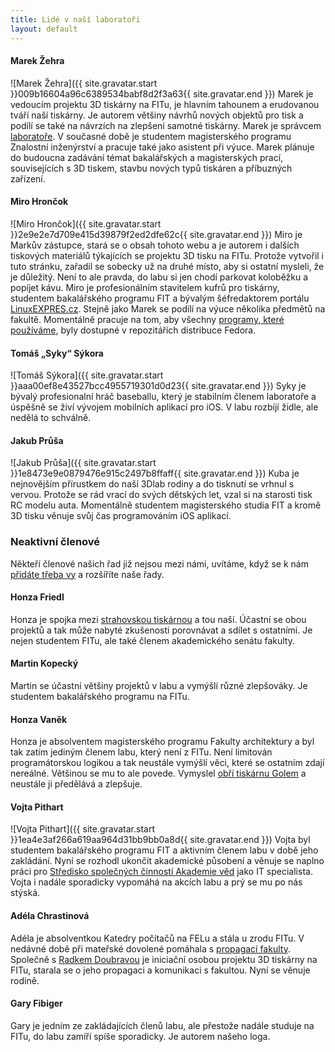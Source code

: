 ```yaml
---
title: Lidé v naší laboratoři
layout: default
---
```


#### Marek Žehra
![Marek Žehra]({{ site.gravatar.start }}009b16604a96c6389534babf8d2f3a63{{ site.gravatar.end }}) Marek je vedoucím projektu 3D tiskárny na FITu, je hlavním tahounem a erudovanou tváří naší tiskárny. Je autorem většiny návrhů nových objektů pro tisk a podílí se také na návrzích na zlepšení samotné tiskárny. Marek je správcem [laboratoře](kontakt). V současné době je studentem magisterského programu Znalostní inženýrství a pracuje také jako asistent při výuce. Marek plánuje do budoucna zadávání témat bakalářských a magisterských prací, souvisejících s 3D tiskem, stavbu nových typů tiskáren a příbuzných zařízení.

#### Miro Hrončok
![Miro Hrončok]({{ site.gravatar.start }}2e9e2e7d709e415d39879f2ed2dfe62c{{ site.gravatar.end }}) Miro je Markův zástupce, stará se o obsah tohoto webu a je autorem i dalších tiskových materiálů týkajících se projektu 3D tisku na FITu. Protože vytvořil i tuto stránku, zařadil se sobecky už na druhé místo, aby si ostatní mysleli, že je důležitý. Není to ale pravda, do labu si jen chodí parkovat koloběžku a popíjet kávu. Miro je profesionálním stavitelem kufrů pro tiskárny, studentem bakalářského programu FIT a bývalým šéfredaktorem portálu [LinuxEXPRES.cz](http://www.linuxexpres.cz/). Stejně jako Marek se podílí na výuce několika předmětů na fakultě. Momentálně pracuje na tom, aby všechny [programy, které používáme](aplikace), byly dostupné v repozitářích distribuce Fedora.

#### Tomáš „Syky“ Sýkora
![Tomáš Sýkora]({{ site.gravatar.start }}aaa00ef8e43527bcc4955719301d0d23{{ site.gravatar.end }}) Syky je bývalý profesionalní hráč baseballu, který je stabilním členem laboratoře a úspěšně se živí vývojem mobilních aplikací pro iOS. V labu rozbíjí židle, ale nedělá to schválně.

#### Jakub Průša
![Jakub Průša]({{ site.gravatar.start }}1e8473e9e0879476e915c2497b8ffaff{{ site.gravatar.end }})
Kuba je nejnovějším přírustkem do naší 3Dlab rodiny a do tisknutí se vrhnul s vervou. Protože se rád vrací do svých dětských let, vzal si na starosti tisk RC modelu auta. Momentálně studentem magisterského studia FIT a kromě 3D tisku věnuje svůj čas programováním iOS aplikací.


### Neaktivní členové
Někteří členové našich řad již nejsou mezi námi, uvítáme, když se k nám [přidáte třeba vy](kontakt) a rozšíříte naše řady.

#### Honza Friedl
Honza je spojka mezi [strahovskou tiskárnou](http://3dtiskarna.sh.cvut.cz/) a tou naší. Účastní se obou projektů a tak může nabyté zkušenosti porovnávat a sdílet s ostatními. Je nejen studentem FITu, ale také členem akademického senátu fakulty.

#### Martin Kopecký
Martin se účastní většiny projektů v labu a vymýšlí různé zlepšováky. Je studentem bakalářského programu na FITu.

#### Honza Vaněk
Honza je absolventem magisterského programu Fakulty architektury a byl tak zatím jediným členem labu, který není z FITu. Není limitován programátorskou logikou a tak neustále vymýšlí věci, které se ostatním zdají nereálné. Většinou se mu to ale povede. Vymyslel [obří tiskárnu Golem](tiskarny#golem) a neustále ji předělává a zlepšuje.

#### Vojta Pithart
![Vojta Pithart]({{ site.gravatar.start }}1ea4e3af266a619aa964d31bb9bb0a8d{{ site.gravatar.end }}) Vojta byl studentem bakalářského programu FIT a aktivním členem labu v době jeho zakládání. Nyní se rozhodl ukončit akademické působení a věnuje se naplno práci pro [Středisko společných činností Akademie věd](http://www.ssc.cas.cz/) jako IT specialista. Vojta i nadále sporadicky vypomáhá na akcích labu a prý se mu po nás stýská.

#### Adéla Chrastinová
Adéla je absolventkou Katedry počítačů na FELu a stála u zrodu FITu. V nedávné době při mateřské dovolené pomáhala s [propagací fakulty](http://www.fit.cvut.cz/fakulta/kontakty/pr). Společně s [Radkem Doubravou](https://usermap.cvut.cz/profile/doubrra1/) je iniciační osobou projektu 3D tiskárny na FITu, starala se o jeho propagaci a komunikaci s fakultou. Nyní se věnuje rodině.

#### Gary Fibiger
Gary je jedním ze zakládajících členů labu, ale přestože nadále studuje na FITu, do labu zamíří spíše sporadicky. Je autorem našeho loga.
